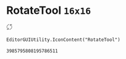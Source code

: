 # RotateTool `16x16`
<img src="/img/RotateTool.png" width=16 height=16>

``` CSharp
EditorGUIUtility.IconContent("RotateTool")
```
```
3985795808195786511
```
